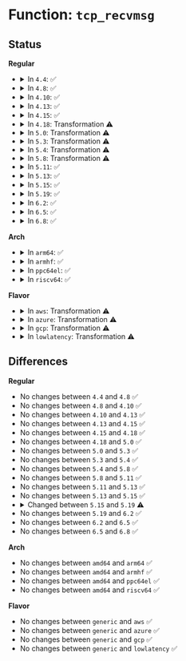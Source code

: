 # Function: <code>tcp_recvmsg</code>

## Status
<b>Regular</b>
<ul>
<li>
<details>
<summary>In <code>4.4</code>: ✅</summary>

```c
int tcp_recvmsg(struct sock *sk, struct msghdr *msg, size_t len, int nonblock, int flags, int *addr_len);
```

**Collision:** Unique Global

**Inline:** No

**Transformation:** False

**Instances:**

```
In net/ipv4/tcp.c (ffffffff81766e30)
Location: net/ipv4/tcp.c:1574
Inline: False
```
**Symbols:**

```
ffffffff81766e30-ffffffff817679a8: tcp_recvmsg (STB_GLOBAL)
```
</details>
</li>
<li>
<details>
<summary>In <code>4.8</code>: ✅</summary>

```c
int tcp_recvmsg(struct sock *sk, struct msghdr *msg, size_t len, int nonblock, int flags, int *addr_len);
```

**Collision:** Unique Global

**Inline:** No

**Transformation:** False

**Instances:**

```
In net/ipv4/tcp.c (ffffffff817d3330)
Location: net/ipv4/tcp.c:1581
Inline: False
```
**Symbols:**

```
ffffffff817d3330-ffffffff817d3e9c: tcp_recvmsg (STB_GLOBAL)
```
</details>
</li>
<li>
<details>
<summary>In <code>4.10</code>: ✅</summary>

```c
int tcp_recvmsg(struct sock *sk, struct msghdr *msg, size_t len, int nonblock, int flags, int *addr_len);
```

**Collision:** Unique Global

**Inline:** No

**Transformation:** False

**Instances:**

```
In net/ipv4/tcp.c (ffffffff818030a0)
Location: net/ipv4/tcp.c:1619
Inline: False
```
**Symbols:**

```
ffffffff818030a0-ffffffff81803bdf: tcp_recvmsg (STB_GLOBAL)
```
</details>
</li>
<li>
<details>
<summary>In <code>4.13</code>: ✅</summary>

```c
int tcp_recvmsg(struct sock *sk, struct msghdr *msg, size_t len, int nonblock, int flags, int *addr_len);
```

**Collision:** Unique Global

**Inline:** No

**Transformation:** False

**Instances:**

```
In net/ipv4/tcp.c (ffffffff81823bc0)
Location: net/ipv4/tcp.c:1663
Inline: False
```
**Symbols:**

```
ffffffff81823bc0-ffffffff81824712: tcp_recvmsg (STB_GLOBAL)
```
</details>
</li>
<li>
<details>
<summary>In <code>4.15</code>: ✅</summary>

```c
int tcp_recvmsg(struct sock *sk, struct msghdr *msg, size_t len, int nonblock, int flags, int *addr_len);
```

**Collision:** Unique Global

**Inline:** No

**Transformation:** False

**Instances:**

```
In net/ipv4/tcp.c (ffffffff818a5600)
Location: net/ipv4/tcp.c:1782
Inline: False
```
**Symbols:**

```
ffffffff818a5600-ffffffff818a6029: tcp_recvmsg (STB_GLOBAL)
```
</details>
</li>
<li>
<details>
<summary>In <code>4.18</code>: Transformation ⚠️</summary>

```c
int tcp_recvmsg(struct sock *sk, struct msghdr *msg, size_t len, int nonblock, int flags, int *addr_len);
```

**Collision:** Unique Global

**Inline:** No

**Transformation:** True

**Instances:**

```
In net/ipv4/tcp.c (0)
Location: net/ipv4/tcp.c:1919
Inline: False
Direct callers:
  - kernel/bpf/sockmap.c:bpf_tcp_recvmsg
```
**Symbols:**

```
ffffffff818fc12e-ffffffff818fc157: tcp_recvmsg.cold.54 (STB_LOCAL)
ffffffff818f6d90-ffffffff818f79fd: tcp_recvmsg (STB_GLOBAL)
```
</details>
</li>
<li>
<details>
<summary>In <code>5.0</code>: Transformation ⚠️</summary>

```c
int tcp_recvmsg(struct sock *sk, struct msghdr *msg, size_t len, int nonblock, int flags, int *addr_len);
```

**Collision:** Unique Global

**Inline:** No

**Transformation:** True

**Instances:**

```
In net/ipv4/tcp.c (0)
Location: net/ipv4/tcp.c:1933
Inline: False
Direct callers:
  - net/ipv4/tcp_bpf.c:tcp_bpf_recvmsg
```
**Symbols:**

```
ffffffff8192a16e-ffffffff8192a197: tcp_recvmsg.cold.59 (STB_LOCAL)
ffffffff81925400-ffffffff8192606a: tcp_recvmsg (STB_GLOBAL)
```
</details>
</li>
<li>
<details>
<summary>In <code>5.3</code>: Transformation ⚠️</summary>

```c
int tcp_recvmsg(struct sock *sk, struct msghdr *msg, size_t len, int nonblock, int flags, int *addr_len);
```

**Collision:** Unique Global

**Inline:** No

**Transformation:** True

**Instances:**

```
In net/ipv4/tcp.c (0)
Location: net/ipv4/tcp.c:1944
Inline: False
Direct callers:
  - net/ipv4/af_inet.c:inet_recvmsg
  - net/ipv4/tcp_bpf.c:tcp_bpf_recvmsg
  - net/ipv4/tcp_bpf.c:tcp_bpf_recvmsg
  - net/ipv6/af_inet6.c:inet6_recvmsg
```
**Symbols:**

```
ffffffff8198d371-ffffffff8198d3a2: tcp_recvmsg.cold (STB_LOCAL)
ffffffff819890d0-ffffffff81989ba4: tcp_recvmsg (STB_GLOBAL)
```
</details>
</li>
<li>
<details>
<summary>In <code>5.4</code>: Transformation ⚠️</summary>

```c
int tcp_recvmsg(struct sock *sk, struct msghdr *msg, size_t len, int nonblock, int flags, int *addr_len);
```

**Collision:** Unique Global

**Inline:** No

**Transformation:** True

**Instances:**

```
In net/ipv4/tcp.c (0)
Location: net/ipv4/tcp.c:1945
Inline: False
Direct callers:
  - net/ipv4/af_inet.c:inet_recvmsg
  - net/ipv4/tcp_bpf.c:tcp_bpf_recvmsg
  - net/ipv4/tcp_bpf.c:tcp_bpf_recvmsg
  - net/ipv6/af_inet6.c:inet6_recvmsg
```
**Symbols:**

```
ffffffff819c3d11-ffffffff819c3d42: tcp_recvmsg.cold (STB_LOCAL)
ffffffff819c0530-ffffffff819c1022: tcp_recvmsg (STB_GLOBAL)
```
</details>
</li>
<li>
<details>
<summary>In <code>5.8</code>: Transformation ⚠️</summary>

```c
int tcp_recvmsg(struct sock *sk, struct msghdr *msg, size_t len, int nonblock, int flags, int *addr_len);
```

**Collision:** Unique Global

**Inline:** No

**Transformation:** True

**Instances:**

```
In net/ipv4/tcp.c (0)
Location: net/ipv4/tcp.c:2015
Inline: False
Direct callers:
  - net/ipv4/af_inet.c:inet_recvmsg
  - net/ipv4/tcp_bpf.c:tcp_bpf_recvmsg
  - net/ipv6/af_inet6.c:inet6_recvmsg
```
**Symbols:**

```
ffffffff81aaf4e1-ffffffff81aaf512: tcp_recvmsg.cold (STB_LOCAL)
ffffffff81aab080-ffffffff81aaba90: tcp_recvmsg (STB_GLOBAL)
```
</details>
</li>
<li>
<details>
<summary>In <code>5.11</code>: ✅</summary>

```c
int tcp_recvmsg(struct sock *sk, struct msghdr *msg, size_t len, int nonblock, int flags, int *addr_len);
```

**Collision:** Unique Global

**Inline:** No

**Transformation:** False

**Instances:**

```
In net/ipv4/tcp.c (ffffffff81ab69e0)
Location: net/ipv4/tcp.c:2496
Inline: False
Direct callers:
  - net/ipv4/af_inet.c:inet_recvmsg
  - net/ipv4/tcp_bpf.c:tcp_bpf_recvmsg
  - net/ipv6/af_inet6.c:inet6_recvmsg
```
**Symbols:**

```
ffffffff81ab69e0-ffffffff81ab6b99: tcp_recvmsg (STB_GLOBAL)
```
</details>
</li>
<li>
<details>
<summary>In <code>5.13</code>: ✅</summary>

```c
int tcp_recvmsg(struct sock *sk, struct msghdr *msg, size_t len, int nonblock, int flags, int *addr_len);
```

**Collision:** Unique Global

**Inline:** No

**Transformation:** False

**Instances:**

```
In net/ipv4/tcp.c (ffffffff81aa1ba0)
Location: net/ipv4/tcp.c:2539
Inline: False
Direct callers:
  - net/ipv4/af_inet.c:inet_recvmsg
  - net/ipv4/tcp_bpf.c:tcp_bpf_recvmsg
  - net/ipv6/af_inet6.c:inet6_recvmsg
```
**Symbols:**

```
ffffffff81aa1ba0-ffffffff81aa1d58: tcp_recvmsg (STB_GLOBAL)
```
</details>
</li>
<li>
<details>
<summary>In <code>5.15</code>: ✅</summary>

```c
int tcp_recvmsg(struct sock *sk, struct msghdr *msg, size_t len, int nonblock, int flags, int *addr_len);
```

**Collision:** Unique Global

**Inline:** No

**Transformation:** False

**Instances:**

```
In net/ipv4/tcp.c (ffffffff81b5e6b0)
Location: net/ipv4/tcp.c:2539
Inline: False
Direct callers:
  - net/ipv4/af_inet.c:inet_recvmsg
  - net/ipv4/tcp_bpf.c:tcp_bpf_recvmsg
  - net/ipv4/tcp_bpf.c:tcp_bpf_recvmsg_parser
  - net/ipv6/af_inet6.c:inet6_recvmsg
```
**Symbols:**

```
ffffffff81b5e6b0-ffffffff81b5e868: tcp_recvmsg (STB_GLOBAL)
```
</details>
</li>
<li>
<details>
<summary>In <code>5.19</code>: ✅</summary>

```c
int tcp_recvmsg(struct sock *sk, struct msghdr *msg, size_t len, int flags, int *addr_len);
```

**Collision:** Unique Global

**Inline:** No

**Transformation:** False

**Instances:**

```
In net/ipv4/tcp.c (ffffffff81ced080)
Location: net/ipv4/tcp.c:2565
Inline: False
Direct callers:
  - net/ipv4/af_inet.c:inet_recvmsg
  - net/ipv4/tcp_bpf.c:tcp_bpf_recvmsg
  - net/ipv4/tcp_bpf.c:tcp_bpf_recvmsg_parser
  - net/ipv6/af_inet6.c:inet6_recvmsg
```
**Symbols:**

```
ffffffff81ced080-ffffffff81ced27d: tcp_recvmsg (STB_GLOBAL)
```
</details>
</li>
<li>
<details>
<summary>In <code>6.2</code>: ✅</summary>

```c
int tcp_recvmsg(struct sock *sk, struct msghdr *msg, size_t len, int flags, int *addr_len);
```

**Collision:** Unique Global

**Inline:** No

**Transformation:** False

**Instances:**

```
In net/ipv4/tcp.c (ffffffff81eb0fb0)
Location: net/ipv4/tcp.c:2665
Inline: False
Direct callers:
  - net/ipv4/af_inet.c:inet_recvmsg
  - net/ipv4/tcp_bpf.c:tcp_bpf_recvmsg
  - net/ipv4/tcp_bpf.c:tcp_bpf_recvmsg_parser
  - net/ipv6/af_inet6.c:inet6_recvmsg
```
**Symbols:**

```
ffffffff81eb0fb0-ffffffff81eb11a9: tcp_recvmsg (STB_GLOBAL)
```
</details>
</li>
<li>
<details>
<summary>In <code>6.5</code>: ✅</summary>

```c
int tcp_recvmsg(struct sock *sk, struct msghdr *msg, size_t len, int flags, int *addr_len);
```

**Collision:** Unique Global

**Inline:** No

**Transformation:** False

**Instances:**

```
In net/ipv4/tcp.c (ffffffff81f0f640)
Location: net/ipv4/tcp.c:2551
Inline: False
Direct callers:
  - net/ipv4/af_inet.c:inet_recvmsg
  - net/ipv4/tcp_bpf.c:tcp_bpf_recvmsg_parser
  - net/ipv6/af_inet6.c:inet6_recvmsg
```
**Symbols:**

```
ffffffff81f0f640-ffffffff81f0f839: tcp_recvmsg (STB_GLOBAL)
```
</details>
</li>
<li>
<details>
<summary>In <code>6.8</code>: ✅</summary>

```c
int tcp_recvmsg(struct sock *sk, struct msghdr *msg, size_t len, int flags, int *addr_len);
```

**Collision:** Unique Global

**Inline:** No

**Transformation:** False

**Instances:**

```
In net/ipv4/tcp.c (ffffffff81fd3830)
Location: net/ipv4/tcp.c:2562
Inline: False
Direct callers:
  - net/ipv4/af_inet.c:inet_recvmsg
  - net/ipv4/tcp_bpf.c:tcp_bpf_recvmsg_parser
  - net/ipv6/af_inet6.c:inet6_recvmsg
```
**Symbols:**

```
ffffffff81fd3830-ffffffff81fd3a29: tcp_recvmsg (STB_GLOBAL)
```
</details>
</li>
</ul>
<b>Arch</b>
<ul>
<li>
<details>
<summary>In <code>arm64</code>: ✅</summary>

```c
int tcp_recvmsg(struct sock *sk, struct msghdr *msg, size_t len, int nonblock, int flags, int *addr_len);
```

**Collision:** Unique Global

**Inline:** No

**Transformation:** False

**Instances:**

```
In net/ipv4/tcp.c (ffff800010c70a30)
Location: net/ipv4/tcp.c:1945
Inline: False
Direct callers:
  - net/ipv4/tcp_bpf.c:tcp_bpf_recvmsg
  - net/ipv4/tcp_bpf.c:tcp_bpf_recvmsg
```
**Symbols:**

```
ffff800010c70a30-ffff800010c713cc: tcp_recvmsg (STB_GLOBAL)
```
</details>
</li>
<li>
<details>
<summary>In <code>armhf</code>: ✅</summary>

```c
int tcp_recvmsg(struct sock *sk, struct msghdr *msg, size_t len, int nonblock, int flags, int *addr_len);
```

**Collision:** Unique Global

**Inline:** No

**Transformation:** False

**Instances:**

```
In net/ipv4/tcp.c (c0d7fa54)
Location: net/ipv4/tcp.c:1945
Inline: False
Direct callers:
  - net/ipv4/tcp_bpf.c:tcp_bpf_recvmsg
  - net/ipv4/tcp_bpf.c:tcp_bpf_recvmsg
```
**Symbols:**

```
c0d7fa54-c0d80554: tcp_recvmsg (STB_GLOBAL)
```
</details>
</li>
<li>
<details>
<summary>In <code>ppc64el</code>: ✅</summary>

```c
int tcp_recvmsg(struct sock *sk, struct msghdr *msg, size_t len, int nonblock, int flags, int *addr_len);
```

**Collision:** Unique Global

**Inline:** No

**Transformation:** False

**Instances:**

```
In net/ipv4/tcp.c (c000000000d77a60)
Location: net/ipv4/tcp.c:1945
Inline: False
Direct callers:
  - net/ipv4/tcp_bpf.c:tcp_bpf_recvmsg
  - net/ipv4/tcp_bpf.c:tcp_bpf_recvmsg
  - net/ipv4/tcp_bpf.c:tcp_bpf_recvmsg
```
**Symbols:**

```
c000000000d77a60-c000000000d78770: tcp_recvmsg (STB_GLOBAL)
```
</details>
</li>
<li>
<details>
<summary>In <code>riscv64</code>: ✅</summary>

```c
int tcp_recvmsg(struct sock *sk, struct msghdr *msg, size_t len, int nonblock, int flags, int *addr_len);
```

**Collision:** Unique Global

**Inline:** No

**Transformation:** False

**Instances:**

```
In net/ipv4/tcp.c (ffffffe0007d62a6)
Location: net/ipv4/tcp.c:1945
Inline: False
Direct callers:
  - net/ipv4/tcp_bpf.c:tcp_bpf_recvmsg
```
**Symbols:**

```
ffffffe0007d62a6-ffffffe0007d6b68: tcp_recvmsg (STB_GLOBAL)
```
</details>
</li>
</ul>
<b>Flavor</b>
<ul>
<li>
<details>
<summary>In <code>aws</code>: Transformation ⚠️</summary>

```c
int tcp_recvmsg(struct sock *sk, struct msghdr *msg, size_t len, int nonblock, int flags, int *addr_len);
```

**Collision:** Unique Global

**Inline:** No

**Transformation:** True

**Instances:**

```
In net/ipv4/tcp.c (0)
Location: net/ipv4/tcp.c:1945
Inline: False
Direct callers:
  - net/ipv4/af_inet.c:inet_recvmsg
  - net/ipv4/tcp_bpf.c:tcp_bpf_recvmsg
  - net/ipv4/tcp_bpf.c:tcp_bpf_recvmsg
  - net/ipv6/af_inet6.c:inet6_recvmsg
```
**Symbols:**

```
ffffffff81963b81-ffffffff81963bb2: tcp_recvmsg.cold (STB_LOCAL)
ffffffff819603a0-ffffffff81960e92: tcp_recvmsg (STB_GLOBAL)
```
</details>
</li>
<li>
<details>
<summary>In <code>azure</code>: Transformation ⚠️</summary>

```c
int tcp_recvmsg(struct sock *sk, struct msghdr *msg, size_t len, int nonblock, int flags, int *addr_len);
```

**Collision:** Unique Global

**Inline:** No

**Transformation:** True

**Instances:**

```
In net/ipv4/tcp.c (0)
Location: net/ipv4/tcp.c:1945
Inline: False
Direct callers:
  - net/ipv4/af_inet.c:inet_recvmsg
  - net/ipv4/tcp_bpf.c:tcp_bpf_recvmsg
  - net/ipv4/tcp_bpf.c:tcp_bpf_recvmsg
  - net/ipv6/af_inet6.c:inet6_recvmsg
```
**Symbols:**

```
ffffffff8191d671-ffffffff8191d6a2: tcp_recvmsg.cold (STB_LOCAL)
ffffffff81919e90-ffffffff8191a982: tcp_recvmsg (STB_GLOBAL)
```
</details>
</li>
<li>
<details>
<summary>In <code>gcp</code>: Transformation ⚠️</summary>

```c
int tcp_recvmsg(struct sock *sk, struct msghdr *msg, size_t len, int nonblock, int flags, int *addr_len);
```

**Collision:** Unique Global

**Inline:** No

**Transformation:** True

**Instances:**

```
In net/ipv4/tcp.c (0)
Location: net/ipv4/tcp.c:1945
Inline: False
Direct callers:
  - net/ipv4/af_inet.c:inet_recvmsg
  - net/ipv4/tcp_bpf.c:tcp_bpf_recvmsg
  - net/ipv4/tcp_bpf.c:tcp_bpf_recvmsg
  - net/ipv6/af_inet6.c:inet6_recvmsg
```
**Symbols:**

```
ffffffff819ce351-ffffffff819ce382: tcp_recvmsg.cold (STB_LOCAL)
ffffffff819cab70-ffffffff819cb662: tcp_recvmsg (STB_GLOBAL)
```
</details>
</li>
<li>
<details>
<summary>In <code>lowlatency</code>: Transformation ⚠️</summary>

```c
int tcp_recvmsg(struct sock *sk, struct msghdr *msg, size_t len, int nonblock, int flags, int *addr_len);
```

**Collision:** Unique Global

**Inline:** No

**Transformation:** True

**Instances:**

```
In net/ipv4/tcp.c (0)
Location: net/ipv4/tcp.c:1945
Inline: False
Direct callers:
  - net/ipv4/af_inet.c:inet_recvmsg
  - net/ipv4/tcp_bpf.c:tcp_bpf_recvmsg
  - net/ipv4/tcp_bpf.c:tcp_bpf_recvmsg
  - net/ipv6/af_inet6.c:inet6_recvmsg
```
**Symbols:**

```
ffffffff819d7ee1-ffffffff819d7f12: tcp_recvmsg.cold (STB_LOCAL)
ffffffff819d4700-ffffffff819d51f2: tcp_recvmsg (STB_GLOBAL)
```
</details>
</li>
</ul>

## Differences
<b>Regular</b>
<ul>
<li>
No changes between <code>4.4</code> and <code>4.8</code> ✅
</li>
<li>
No changes between <code>4.8</code> and <code>4.10</code> ✅
</li>
<li>
No changes between <code>4.10</code> and <code>4.13</code> ✅
</li>
<li>
No changes between <code>4.13</code> and <code>4.15</code> ✅
</li>
<li>
No changes between <code>4.15</code> and <code>4.18</code> ✅
</li>
<li>
No changes between <code>4.18</code> and <code>5.0</code> ✅
</li>
<li>
No changes between <code>5.0</code> and <code>5.3</code> ✅
</li>
<li>
No changes between <code>5.3</code> and <code>5.4</code> ✅
</li>
<li>
No changes between <code>5.4</code> and <code>5.8</code> ✅
</li>
<li>
No changes between <code>5.8</code> and <code>5.11</code> ✅
</li>
<li>
No changes between <code>5.11</code> and <code>5.13</code> ✅
</li>
<li>
No changes between <code>5.13</code> and <code>5.15</code> ✅
</li>
<li>
<details>
<summary>Changed between <code>5.15</code> and <code>5.19</code> ⚠️</summary>
<ul>
<li>
<b>Param removed. </b>
<code>int nonblock</code>
</li>
<li>
<b>Param reordered. </b>
<code>sk, msg, len, nonblock, flags, addr_len</code> ➡️ <code>sk, msg, len, flags, addr_len</code>
</li>
</ul>
</details>
</li>
<li>
No changes between <code>5.19</code> and <code>6.2</code> ✅
</li>
<li>
No changes between <code>6.2</code> and <code>6.5</code> ✅
</li>
<li>
No changes between <code>6.5</code> and <code>6.8</code> ✅
</li>
</ul>
<b>Arch</b>
<ul>
<li>
No changes between <code>amd64</code> and <code>arm64</code> ✅
</li>
<li>
No changes between <code>amd64</code> and <code>armhf</code> ✅
</li>
<li>
No changes between <code>amd64</code> and <code>ppc64el</code> ✅
</li>
<li>
No changes between <code>amd64</code> and <code>riscv64</code> ✅
</li>
</ul>
<b>Flavor</b>
<ul>
<li>
No changes between <code>generic</code> and <code>aws</code> ✅
</li>
<li>
No changes between <code>generic</code> and <code>azure</code> ✅
</li>
<li>
No changes between <code>generic</code> and <code>gcp</code> ✅
</li>
<li>
No changes between <code>generic</code> and <code>lowlatency</code> ✅
</li>
</ul>
